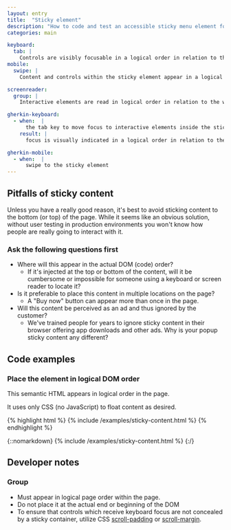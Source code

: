 ```yaml
---
layout: entry
title:  "Sticky element"
description: "How to code and test an accessible sticky menu element for Web"
categories: main

keyboard:
  tab: |
    Controls are visibly focusable in a logical order in relation to the whole page
mobile:
  swipe: |
    Content and controls within the sticky element appear in a logical order in relation to the whole page

screenreader:
  group: |
    Interactive elements are read in logical order in relation to the whole page

gherkin-keyboard: 
  - when:  |
      the tab key to move focus to interactive elements inside the sticky element
    result: |
      focus is visually indicated in a logical order in relation to the whole page

gherkin-mobile:
  - when:  |
      swipe to the sticky element
---
```


## Pitfalls of sticky content

Unless you have a really good reason, it's best to avoid sticking content to the bottom (or top) of the page. While it seems like an obvious solution, without user testing in production environments you won't know how people are really going to interact with it.

### Ask the following questions first

- Where will this appear in the actual DOM (code) order?
  - If it's injected at the top or bottom of the content, will it be cumbersome or impossible for someone using a keyboard or screen reader to locate it?
- Is it preferable to place this content in multiple locations on the page?
  - A "Buy now" button can appear more than once in the page.
- Will this content be perceived as an ad and thus ignored by the customer?
  - We've trained people for years to ignore sticky content in their browser offering app downloads and other ads. Why is your popup sticky content any different?

## Code examples

### Place the element in logical DOM order

This semantic HTML appears in logical order in the page. 

It uses only CSS (no JavaScript) to float content as desired.

{% highlight html %}
{% include /examples/sticky-content.html %}
{% endhighlight %}

{::nomarkdown}
<example>
{% include /examples/sticky-content.html %}
</example>
{:/}

## Developer notes

### Group

- Must appear in logical page order within the page.
- Do not place it at the actual end or beginning of the DOM
- To ensure that controls which receive keyboard focus are not concealed by a sticky container, utilize CSS [scroll-padding](https://developer.mozilla.org/en-US/docs/Web/CSS/scroll-padding) or [scroll-margin](https://developer.mozilla.org/en-US/docs/Web/CSS/scroll-margin).